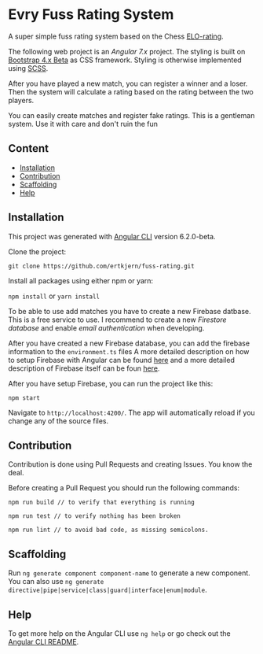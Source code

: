 # Evry Fuss Rating System

A super simple fuss rating system based on the Chess [ELO-rating](https://no.wikipedia.org/wiki/Elo-rating).

The following web project is an *Angular 7.x* project. The styling is built on [Bootstrap 4.x Beta](https://getbootstrap.com/) as CSS framework. Styling is otherwise implemented using [SCSS](http://sass-lang.com/guide). 

After you have played a new match, you can register a winner and a loser. Then the system will calculate 
a rating based on the rating between the two players. 

You can easily create matches and register fake ratings. 
This is a gentleman system. Use it with care and don't ruin the fun



## Content

* [Installation](#installation)
* [Contribution](#contribution)
* [Scaffolding](#Scaffolding)
* [Help](#Help)

## Installation

This project was generated with [Angular CLI](https://github.com/angular/angular-cli) version 6.2.0-beta.

Clone the project:

`git clone https://github.com/ertkjern/fuss-rating.git`

Install all packages using either npm or yarn:

`npm install` or `yarn install`

To be able to use add matches you have to create a new Firebase datbase. This is a free service to use. 
I recommend to create a new *Firestore database* and enable *email authentication* when developing. 

After you have created a new Firebase database, you can add the firebase information to the `environment.ts` files 
A more detailed description on how to setup Firebase with Angular can be found [here](https://github.com/angular/angularfire2) and a 
more detailed description of Firebase itself can be foun [here](https://firebase.google.com/).

After you have setup Firebase, you can run the project like this:

`npm start` 

Navigate to `http://localhost:4200/`. The app will automatically reload if you change any of the source files.


## Contribution

Contribution is done using Pull Requests and creating Issues. 
You know the deal. 

Before creating a Pull Request you should run the following commands:

```
npm run build // to verify that everything is running
```

```
npm run test // to verify nothing has been broken
```

```
npm run lint // to avoid bad code, as missing semicolons.
```

## Scaffolding

Run `ng generate component component-name` to generate a new component. You can also use `ng generate directive|pipe|service|class|guard|interface|enum|module`.

## Help

To get more help on the Angular CLI use `ng help` or go check out the [Angular CLI README](https://github.com/angular/angular-cli/blob/master/README.md).
